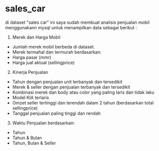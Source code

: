 # sales_car
di dataset "sales car" ini saya sudah membuat analisis penjualan mobil menggunakann mysql untuk menampilkan data sebagai berikut :
1. Merek dan Harga Mobil
- Jumlah merek mobil berbeda di dataset.
- Merek termahal dan termurah berdasarkan:
- Harga pasar (mmr)
- Harga jual aktual (sellingprice)

2. Kinerja Penjualan
- Tahun dengan penjualan unit terbanyak dan tersedikit
- Merek & seller dengan penjualan terbanyak dan tersedikit
- Kombinasi merek dan body atau color yang paling laris dan tidak laku
- Model KIA terlaris
- Omzet seller tertinggi dan terendah dalam 2 tahun (berdasarkan total sellingprice)
- Tanggal penjualan paling tinggi dan rendah

3. Waktu Penjualan berdasarkan:
- Tahun
- Tahun & Bulan
- Tahun, Bulan & Seller
